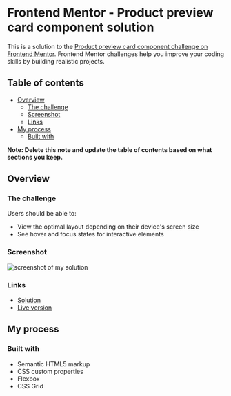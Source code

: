 
# Frontend Mentor - Product preview card component solution

This is a solution to the [Product preview card component challenge on Frontend Mentor](https://www.frontendmentor.io/challenges/product-preview-card-component-GO7UmttRfa). Frontend Mentor challenges help you improve your coding skills by building realistic projects.

## Table of contents

- [Overview](#overview)
  - [The challenge](#the-challenge)
  - [Screenshot](#screenshot)
  - [Links](#links)
- [My process](#my-process)
  - [Built with](#built-with)

**Note: Delete this note and update the table of contents based on what sections you keep.**

## Overview

### The challenge

Users should be able to:

- View the optimal layout depending on their device's screen size
- See hover and focus states for interactive elements

### Screenshot

![screenshot of my solution](screenshot.png)

### Links

- [Solution](https://github.com/OmarRwiheb/product-preview-card-component-main/)
- [Live version]( https://omarrwiheb.github.io/product-preview-card-component-main/)

## My process

### Built with

- Semantic HTML5 markup
- CSS custom properties
- Flexbox
- CSS Grid

